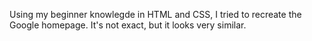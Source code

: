 Using my beginner knowlegde in HTML and CSS, I tried to recreate the Google homepage. It's not exact, but it looks very similar.